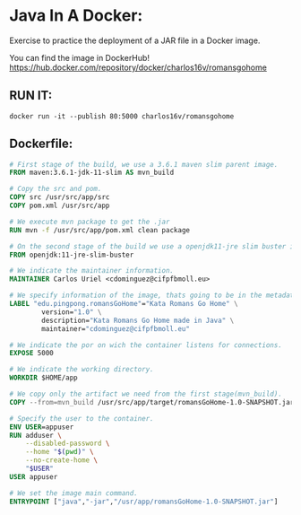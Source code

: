 # Java In A Docker:

Exercise to practice the deployment of a JAR file in a Docker image.

You can find the image in DockerHub!
https://hub.docker.com/repository/docker/charlos16v/romansgohome

## RUN IT:
```shell
docker run -it --publish 80:5000 charlos16v/romansgohome
```

## Dockerfile:
```dockerfile
# First stage of the build, we use a 3.6.1 maven slim parent image.
FROM maven:3.6.1-jdk-11-slim AS mvn_build

# Copy the src and pom.
COPY src /usr/src/app/src
COPY pom.xml /usr/src/app

# We execute mvn package to get the .jar
RUN mvn -f /usr/src/app/pom.xml clean package

# On the second stage of the build we use a openjdk11-jre slim buster image.
FROM openjdk:11-jre-slim-buster

# We indicate the maintainer information.
MAINTAINER Carlos Uriel <cdominguez@cifpfbmoll.eu>

# We specify information of the image, thats going to be in the metadata of the image.
LABEL "edu.pingpong.romansGoHome"="Kata Romans Go Home" \
        version="1.0" \
        description="Kata Romans Go Home made in Java" \
        maintainer="cdominguez@cifpfbmoll.eu"

# We indicate the por on wich the container listens for connections.
EXPOSE 5000

# We indicate the working directory.
WORKDIR $HOME/app

# We copy only the artifact we need from the first stage(mvn_build).
COPY --from=mvn_build /usr/src/app/target/romansGoHome-1.0-SNAPSHOT.jar /usr/app/romansGoHome-1.0-SNAPSHOT.jar

# Specify the user to the container.
ENV USER=appuser
RUN adduser \
    --disabled-password \
    --home "$(pwd)" \
    --no-create-home \
    "$USER"
USER appuser

# We set the image main command.
ENTRYPOINT ["java","-jar","/usr/app/romansGoHome-1.0-SNAPSHOT.jar"]
```